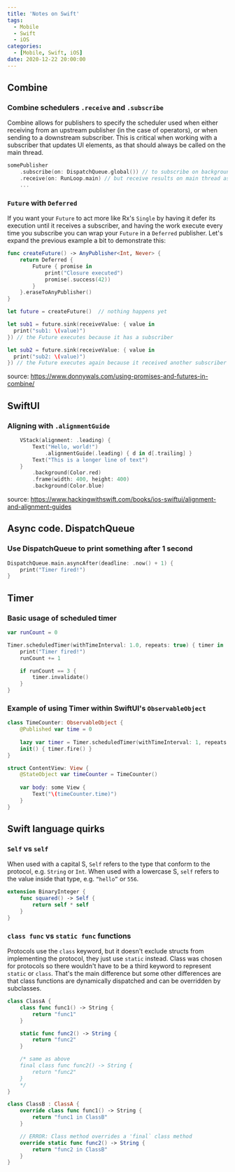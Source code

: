 ```yaml
---
title: 'Notes on Swift'
tags:
  - Mobile
  - Swift
  - iOS
categories:
  - [Mobile, Swift, iOS]
date: 2020-12-22 20:00:00
---
```

## Combine
### Combine schedulers `.receive` and `.subscribe`
Combine allows for publishers to specify the scheduler used when either receiving from an upstream publisher (in the case of operators), or when sending to a downstream subscriber. This is critical when working with a subscriber that updates UI elements, as that should always be called on the main thread.
```swift
somePublisher
    .subscribe(on: DispatchQueue.global()) // to subscribe on background thread
    .receive(on: RunLoop.main) // but receive results on main thread as we need it for some UI updates
    ...
```

### `Future` with `Deferred`
If you want your `Future` to act more like Rx's `Single` by having it defer its execution until it receives a subscriber, and having the work execute every time you subscribe you can wrap your `Future` in a `Deferred` publisher. Let's expand the previous example a bit to demonstrate this:
```swift
func createFuture() -> AnyPublisher<Int, Never> {
    return Deferred {
        Future { promise in
            print("Closure executed")
            promise(.success(42))
        }
    }.eraseToAnyPublisher()
}

let future = createFuture()  // nothing happens yet

let sub1 = future.sink(receiveValue: { value in 
  print("sub1: \(value)")
}) // the Future executes because it has a subscriber

let sub2 = future.sink(receiveValue: { value in 
  print("sub2: \(value)")
}) // the Future executes again because it received another subscriber
```
source: https://www.donnywals.com/using-promises-and-futures-in-combine/

## SwiftUI
### Aligning with `.alignmentGuide`
```swift
    VStack(alignment: .leading) {
        Text("Hello, world!")
            .alignmentGuide(.leading) { d in d[.trailing] }
        Text("This is a longer line of text")
    }
        .background(Color.red)
        .frame(width: 400, height: 400)
        .background(Color.blue)
```
source: https://www.hackingwithswift.com/books/ios-swiftui/alignment-and-alignment-guides

## Async code. DispatchQueue
### Use DispatchQueue to print something after 1 second
```swift
DispatchQueue.main.asyncAfter(deadline: .now() + 1) {
    print("Timer fired!")
}
```

## Timer
### Basic usage of scheduled timer
```swift
var runCount = 0

Timer.scheduledTimer(withTimeInterval: 1.0, repeats: true) { timer in
    print("Timer fired!")
    runCount += 1

    if runCount == 3 {
        timer.invalidate()
    }
}
```


### Example of using Timer within SwiftUI's `ObservableObject`
```swift
class TimeCounter: ObservableObject {
    @Published var time = 0
    
    lazy var timer = Timer.scheduledTimer(withTimeInterval: 1, repeats: true) { _ in self.time += 1 }
    init() { timer.fire() }
}

struct ContentView: View {
    @StateObject var timeCounter = TimeCounter()
    
    var body: some View {
        Text("\(timeCounter.time)")
    }
}
```

## Swift language quirks
### `Self` vs `self`
When used with a capital S, `Self` refers to the type that conform to the protocol, e.g. `String` or `Int`. When used with a lowercase S, `self` refers to the value inside that type, e.g. `“hello”` or `556`.
```swift
extension BinaryInteger {
    func squared() -> Self {
        return self * self
    }
}
```


### `class func` vs `static func` functions
Protocols use the `class` keyword, but it doesn't exclude structs from implementing the protocol, they just use `static` instead. Class was chosen for protocols so there wouldn't have to be a third keyword to represent `static` or `class`. That's the main difference but some other differences are that class functions are dynamically dispatched and can be overridden by subclasses.

```swift
class ClassA {
    class func func1() -> String {
        return "func1"
    }

    static func func2() -> String {
        return "func2"
    }

    /* same as above
    final class func func2() -> String {
        return "func2"
    }
    */
}

class ClassB : ClassA {
    override class func func1() -> String {
        return "func1 in ClassB"
    }

    // ERROR: Class method overrides a 'final` class method
    override static func func2() -> String {
        return "func2 in ClassB"
    }
}
```
